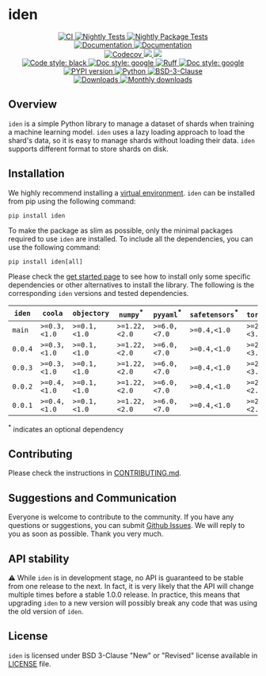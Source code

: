 # iden

<p align="center">
    <a href="https://github.com/durandtibo/iden/actions">
        <img alt="CI" src="https://github.com/durandtibo/iden/workflows/CI/badge.svg">
    </a>
    <a href="https://github.com/durandtibo/iden/actions">
        <img alt="Nightly Tests" src="https://github.com/durandtibo/iden/workflows/Nightly%20Tests/badge.svg">
    </a>
    <a href="https://github.com/durandtibo/iden/actions">
        <img alt="Nightly Package Tests" src="https://github.com/durandtibo/iden/workflows/Nightly%20Package%20Tests/badge.svg">
    </a>
    <br/>
    <a href="https://durandtibo.github.io/iden/">
        <img alt="Documentation" src="https://github.com/durandtibo/iden/workflows/Documentation%20(stable)/badge.svg">
    </a>
    <a href="https://durandtibo.github.io/iden/">
        <img alt="Documentation" src="https://github.com/durandtibo/iden/workflows/Documentation%20(unstable)/badge.svg">
    </a>
    <br/>
    <a href="https://codecov.io/gh/durandtibo/iden">
        <img alt="Codecov" src="https://codecov.io/gh/durandtibo/iden/branch/main/graph/badge.svg">
    </a>
    <a href="https://codeclimate.com/github/durandtibo/iden/maintainability">
        <img src="https://api.codeclimate.com/v1/badges/e1d6a491463b53dde654/maintainability" />
    </a>
    <a href="https://codeclimate.com/github/durandtibo/iden/test_coverage">
        <img src="https://api.codeclimate.com/v1/badges/e1d6a491463b53dde654/test_coverage" />
    </a>
    <br/>
    <a href="https://github.com/psf/black">
        <img  alt="Code style: black" src="https://img.shields.io/badge/code%20style-black-000000.svg">
    </a>
    <a href="https://google.github.io/styleguide/pyguide.html#s3.8-comments-and-docstrings">
        <img  alt="Doc style: google" src="https://img.shields.io/badge/%20style-google-3666d6.svg">
    </a>
    <a href="https://github.com/astral-sh/ruff">
        <img src="https://img.shields.io/endpoint?url=https://raw.githubusercontent.com/astral-sh/ruff/main/assets/badge/v2.json" alt="Ruff" style="max-width:100%;">
    </a>
    <a href="https://github.com/guilatrova/tryceratops">
        <img  alt="Doc style: google" src="https://img.shields.io/badge/try%2Fexcept%20style-tryceratops%20%F0%9F%A6%96%E2%9C%A8-black">
    </a>
    <br/>
    <a href="https://pypi.org/project/iden/">
        <img alt="PYPI version" src="https://img.shields.io/pypi/v/iden">
    </a>
    <a href="https://pypi.org/project/iden/">
        <img alt="Python" src="https://img.shields.io/pypi/pyversions/iden.svg">
    </a>
    <a href="https://opensource.org/licenses/BSD-3-Clause">
        <img alt="BSD-3-Clause" src="https://img.shields.io/pypi/l/iden">
    </a>
    <br/>
    <a href="https://pepy.tech/project/iden">
        <img  alt="Downloads" src="https://static.pepy.tech/badge/iden">
    </a>
    <a href="https://pepy.tech/project/iden">
        <img  alt="Monthly downloads" src="https://static.pepy.tech/badge/iden/month">
    </a>
    <br/>
</p>

## Overview

`iden` is a simple Python library to manage a dataset of shards when training a machine learning
model.
`iden` uses a lazy loading approach to load the shard's data, so it is easy to manage shards without
loading their data.
`iden` supports different format to store shards on disk.

## Installation

We highly recommend installing
a [virtual environment](https://packaging.python.org/guides/installing-using-pip-and-virtual-environments/).
`iden` can be installed from pip using the following command:

```shell
pip install iden
```

To make the package as slim as possible, only the minimal packages required to use `iden` are
installed.
To include all the dependencies, you can use the following command:

```shell
pip install iden[all]
```

Please check the [get started page](https://durandtibo.github.io/iden/get_started) to see how to
install only some specific dependencies or other alternatives to install the library.
The following is the corresponding `iden` versions and tested dependencies.

| `iden`  | `coola`      | `objectory`  | `numpy`<sup>*</sup> | `pyyaml`<sup>*</sup> | `safetensors`<sup>*</sup> | `torch`<sup>*</sup> | `python`      |
|---------|--------------|--------------|---------------------|----------------------|---------------------------|---------------------|---------------|
| `main`  | `>=0.3,<1.0` | `>=0.1,<1.0` | `>=1.22,<2.0`       | `>=6.0,<7.0`         | `>=0.4,<1.0`              | `>=2.0,<3.0`        | `>=3.9,<3.12` |
| `0.0.4` | `>=0.3,<1.0` | `>=0.1,<1.0` | `>=1.22,<2.0`       | `>=6.0,<7.0`         | `>=0.4,<1.0`              | `>=2.0,<3.0`        | `>=3.9,<3.12` |
| `0.0.3` | `>=0.3,<1.0` | `>=0.1,<1.0` | `>=1.22,<2.0`       | `>=6.0,<7.0`         | `>=0.4,<1.0`              | `>=2.0,<3.0`        | `>=3.9,<3.12` |
| `0.0.2` | `>=0.4,<1.0` | `>=0.1,<1.0` | `>=1.22,<2.0`       | `>=6.0,<7.0`         | `>=0.4,<1.0`              | `>=2.0,<2.1`        | `>=3.9,<3.12` |
| `0.0.1` | `>=0.4,<1.0` | `>=0.1,<1.0` | `>=1.22,<2.0`       | `>=6.0,<7.0`         | `>=0.4,<1.0`              | `>=2.0,<2.1`        | `>=3.9,<3.12` |

<sup>*</sup> indicates an optional dependency

## Contributing

Please check the instructions in [CONTRIBUTING.md](.github/CONTRIBUTING.md).

## Suggestions and Communication

Everyone is welcome to contribute to the community.
If you have any questions or suggestions, you can
submit [Github Issues](https://github.com/durandtibo/iden/issues).
We will reply to you as soon as possible. Thank you very much.

## API stability

:warning: While `iden` is in development stage, no API is guaranteed to be stable from one
release to the next.
In fact, it is very likely that the API will change multiple times before a stable 1.0.0 release.
In practice, this means that upgrading `iden` to a new version will possibly break any code that
was using the old version of `iden`.

## License

`iden` is licensed under BSD 3-Clause "New" or "Revised" license available in [LICENSE](LICENSE)
file.
